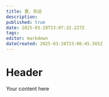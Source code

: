 ```yaml
---
title: 壹、欢迎
description: 
published: true
date: 2025-03-28T23:07:32.227Z
tags: 
editor: markdown
dateCreated: 2025-03-28T23:06:45.565Z
---
```


# Header
Your content here
